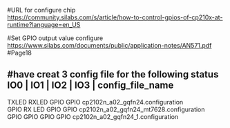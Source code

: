 #URL for configure chip   
https://community.silabs.com/s/article/how-to-control-gpios-of-cp210x-at-runtime?language=en_US   

#Set GPIO output value configure   
https://www.silabs.com/documents/public/application-notes/AN571.pdf   #Page18   

#have creat 3 config file for the following status   
IO0  |  IO1   | IO2   | IO3    | config_file_name
------------------------------------------------------------------
TXLED	  RXLED	  GPIO	  GPIO		cp2102n_a02_gqfn24.configuration   
GPIO	  RX LED	GPIO	  GPIO		cp2102n_a02_gqfn24_mt7628.configuration   
GPIO	  GPIO	  GPIO	  GPIO		cp2102n_a02_gqfn24_1.configuration   	
